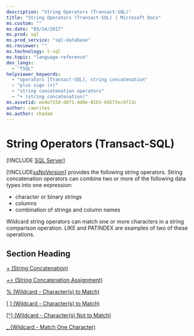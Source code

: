 ```yaml
---
description: "String Operators (Transact-SQL)"
title: "String Operators (Transact-SQL) | Microsoft Docs"
ms.custom: ""
ms.date: "03/14/2017"
ms.prod: sql
ms.prod_service: "sql-database"
ms.reviewer: ""
ms.technology: t-sql
ms.topic: "language-reference"
dev_langs: 
  - "TSQL"
helpviewer_keywords: 
  - "operators [Transact-SQL], string concatenation"
  - "plus sign (+)"
  - "string concatenation operators"
  - "+ (string concatenation)"
ms.assetid: ee4e715d-d8f1-4d0e-81b3-04573ec9f13c
author: cawrites
ms.author: chadam
---
```

# String Operators (Transact-SQL)
[!INCLUDE [SQL Server](../../includes/applies-to-version/sqlserver.md)]

[!INCLUDE[ssNoVersion](../../includes/ssnoversion-md.md)] provides the following string operators. String concatenation operators can combine two or more of the following data types into one expression: 
* character or binary strings
* columns 
* combination of strings and column names 

Wildcard string operators can match one or more characters in a string comparison operation. LIKE and PATINDEX are examples of two of these operations.  
  
## Section Heading  
[+ (String Concatenation)](../../t-sql/language-elements/string-concatenation-transact-sql.md)  
  
[+= (String Concatenation Assignment)](../../t-sql/language-elements/string-concatenation-equal-transact-sql.md)  
  
[% (Wildcard - Character(s) to Match)](../../t-sql/language-elements/percent-character-wildcard-character-s-to-match-transact-sql.md)  
  
[&#91; &#93; (Wildcard - Character(s) to Match)](../../t-sql/language-elements/wildcard-character-s-to-match-transact-sql.md)  
  
[&#91;^&#93; (Wildcard - Character(s) Not to Match)](../../t-sql/language-elements/wildcard-character-s-not-to-match-transact-sql.md)  
  
[_ (Wildcard - Match One Character)](../../t-sql/language-elements/wildcard-match-one-character-transact-sql.md)  
  
